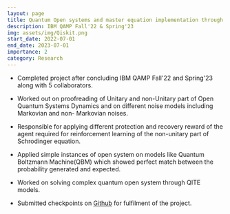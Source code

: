 ```yaml
---
layout: page
title: Quantum Open systems and master equation implementation through reinforcement learning
description: IBM QAMP Fall'22 & Spring'23
img: assets/img/Qiskit.png
start_date: 2022-07-01
end_date: 2023-07-01
importance: 2
category: Research
---
```


* Completed project after concluding IBM QAMP Fall'22 and Spring'23 along with 5 collaborators.

* Worked out on proofreading of Unitary and non-Unitary part of Open Quantum Systems Dynamics and on different noise models including Markovian and non- Markovian noises.

* Responsible for applying different protection and recovery reward of the agent required for reinforcement learning of the non-unitary part of Schrodinger equation.

* Applied simple instances of open system on models like Quantum Boltzmann Machine(QBM) which showed perfect match between the probability generated and expected.

* Worked on solving complex quantum open system through QITE models.

* Submitted checkpoints on [Github](https://github.com/qiskit-advocate/qamp-fall-22/issues/35) for fulfilment of the project.

<div data-iframe-width="150" data-iframe-height="270" data-share-badge-id="08610294-cf77-4522-b350-1bd032f6ff19" data-share-badge-host="https://www.credly.com"></div><script type="text/javascript" async src="//cdn.credly.com/assets/utilities/embed.js"></script>